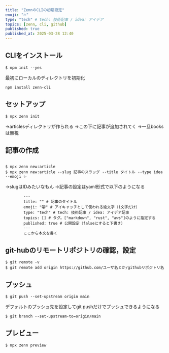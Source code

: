 ```yaml
---
title: "ZennのCLIの初期設定"
emoji: "🔥"
type: "tech" # tech: 技術記事 / idea: アイデア
topics: [zenn, cli, github]
published: true
published_at: 2025-03-28 12:40
---
```


## CLIをインストール
```
$ npm init --yes
```
最初にローカルのディレクトリを初期化
```
npm install zenn-cli
```


## セットアップ
```
$ npx zenn init
```
->articlesディレクトリが作られる
->この下に記事が追加されてく
->一旦booksは無視

## 記事の作成
```

$ npx zenn new:article
$ npx zenn new:article --slug 記事のスラッグ --title タイトル --type idea --emoji ✨
```
->slugはIDみたいなもん
->記事の設定はyaml形式で以下のようになる
```
        ---
        title: "" # 記事のタイトル
        emoji: "😸" # アイキャッチとして使われる絵文字（1文字だけ）
        type: "tech" # tech: 技術記事 / idea: アイデア記事
        topics: [] # タグ。["markdown", "rust", "aws"]のように指定する
        published: true # 公開設定（falseにすると下書き）
        ---
        ここから本文を書く
```

## git-hubのリモートリポジトリの確認，設定
```
$ git remote -v
$ git remote add origin https://github.com/ユーザ名とか/githubリポジトリ名
```
## プッシュ
```
$ git push --set-upstream origin main
```
デフォルトのプッシュ先を設定してgit pushだけでプッシュできるようになる
```
$ git branch --set-upstream-to=origin/main
```

## プレビュー
```
$ npx zenn preview
```